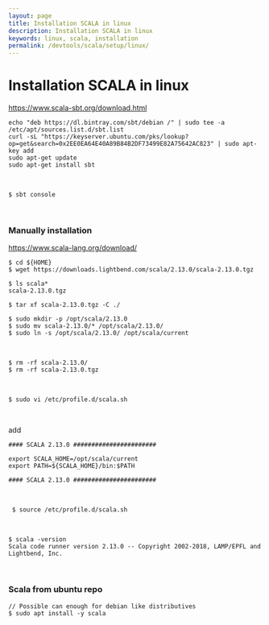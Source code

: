 ```yaml
---
layout: page
title: Installation SCALA in linux
description: Installation SCALA in linux
keywords: linux, scala, installation
permalink: /devtools/scala/setup/linux/
---
```


# Installation SCALA in linux

https://www.scala-sbt.org/download.html

```
echo "deb https://dl.bintray.com/sbt/debian /" | sudo tee -a /etc/apt/sources.list.d/sbt.list
curl -sL "https://keyserver.ubuntu.com/pks/lookup?op=get&search=0x2EE0EA64E40A89B84B2DF73499E82A75642AC823" | sudo apt-key add
sudo apt-get update
sudo apt-get install sbt
```

<br/>

    $ sbt console

<br/>

### Manually installation

https://www.scala-lang.org/download/

    $ cd ${HOME}
    $ wget https://downloads.lightbend.com/scala/2.13.0/scala-2.13.0.tgz

    $ ls scala*
    scala-2.13.0.tgz

    $ tar xf scala-2.13.0.tgz -C ./

    $ sudo mkdir -p /opt/scala/2.13.0
    $ sudo mv scala-2.13.0/* /opt/scala/2.13.0/
    $ sudo ln -s /opt/scala/2.13.0/ /opt/scala/current

<br/>

    $ rm -rf scala-2.13.0/
    $ rm -rf scala-2.13.0.tgz

<br/>

    $ sudo vi /etc/profile.d/scala.sh

<br/>

add

```
#### SCALA 2.13.0 #######################

export SCALA_HOME=/opt/scala/current
export PATH=${SCALA_HOME}/bin:$PATH

#### SCALA 2.13.0 #######################
```

<br/>

     $ source /etc/profile.d/scala.sh

<br/>

    $ scala -version
    Scala code runner version 2.13.0 -- Copyright 2002-2018, LAMP/EPFL and Lightbend, Inc.

<br/>

### Scala from ubuntu repo

    // Possible can enough for debian like distributives
    $ sudo apt install -y scala
